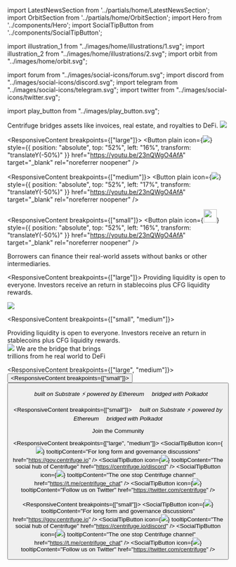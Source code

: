 <!-- Imports -->

import LatestNewsSection from '../partials/home/LatestNewsSection';
import OrbitSection from '../partials/home/OrbitSection';
import Hero from '../components/Hero';
import SocialTipButton from '../components/SocialTipButton';

import illustration_1 from "../images/home/illustrations/1.svg";
import illustration_2 from "../images/home/illustrations/2.svg";
import orbit from "../images/home/orbit.svg";

import forum from "../images/social-icons/forum.svg";
import discord from "../images/social-icons/discord.svg";
import telegram from "../images/social-icons/telegram.svg";
import twitter from "../images/social-icons/twitter.svg";

import play_button from "../images/play_button.svg";

<!-- Intro -->
<Hero />

<Section>
<Box fill="horizontal" border />
</Section>

<Section gap="large">

<Row>

<Col span={{ large: 3 }}>
<Text size="large" textAlign="start">
Centrifuge bridges assets like invoices, real estate, and royalties to DeFi.
</Text>
</Col>

<Col span={{ large: 1 }} margin={{ bottom: "large" }} />
<Col span={{ large: 8 }}>
<Box style={{ position: "relative" }}>
<Image src={illustration_1} />

<ResponsiveContent breakpoints={["large"]}>
<Button plain icon={<Image src={play_button} />} style={{ position: "absolute", top: "52%", left: "16%", transform: "translateY(-50%)" }} href="https://youtu.be/23nQWgO4AfA" target="_blank" rel="noreferrer noopener" />
</ResponsiveContent>

<ResponsiveContent breakpoints={["medium"]}>
<Button plain icon={<Image src={play_button} />} style={{ position: "absolute", top: "52%", left: "17%", transform: "translateY(-50%)" }} href="https://youtu.be/23nQWgO4AfA" target="_blank" rel="noreferrer noopener" />
</ResponsiveContent>

<ResponsiveContent breakpoints={["small"]}>
<Button plain icon={<Image src={play_button} width="30px" />} style={{ position: "absolute", top: "52%", left: "16%", transform: "translateY(-50%)" }} href="https://youtu.be/23nQWgO4AfA" target="_blank" rel="noreferrer noopener" />
</ResponsiveContent>

</Box>
</Col>

</Row>

<Row>

<Col span={{ large: 5 }} align="stretch">
<Box justify="around" flex="grow">
<Text size="large" textAlign="start">
Borrowers can finance their real-world assets without banks or other intermediaries.
</Text>

<ResponsiveContent breakpoints={["large"]}>
<Text size="large" textAlign="start">
Providing liquidity is open to everyone. Investors receive an return in stablecoins plus CFG liquidity rewards.
</Text>
</ResponsiveContent>

</Box>
</Col>

<Col span={{ large: 1 }} margin={{ bottom: "large" }} />
<Col span={{ large: 6 }}>
<Image src={illustration_2} />
</Col>

</Row>

<ResponsiveContent breakpoints={["small", "medium"]}>
<Row>
<Col span={12}>
<Text size="large" textAlign="start">
Providing liquidity is open to everyone. Investors receive an return in stablecoins plus CFG liquidity rewards.
</Text>
</Col>
</Row>
</ResponsiveContent>

</Section>

<!-- Orbit Section -->
<OrbitSection gap="large">
<Row>
<Col span={6}>
<Image src={orbit} />
</Col>
<Col span={1} margin={{ bottom: "large" }} />
<Col span={5}>
<Box gap="large">
<Text size="xlarge" weight={500} textAlign="start">We are the bridge that brings<br/>trillions from he real world to DeFi</Text>

<ResponsiveContent breakpoints={["large", "medium"]}>
<Button primary white label="About Centrifuge" alignSelf="start" href="/about" />
</ResponsiveContent>
<ResponsiveContent breakpoints={["small"]}>
<Button primary color="black" label="About Centrifuge" href="/about" />
</ResponsiveContent>

</Box>
</Col>
</Row>

<Box>
<ResponsiveContent breakpoints={["large", "medium"]}>
<Box direction="row" gap="medium" justify="center">
<Text textAlign="center"><em>‍🛠 built on Substrate</em></Text>
<Text textAlign="center"><em>⚡ powered by Ethereum</em></Text>
<Text textAlign="center"><em>🔗 bridged with Polkadot</em></Text>
</Box>
</ResponsiveContent>

<ResponsiveContent breakpoints={["small"]}>
<Box gap="medium">
<Text textAlign="center"><em>‍🛠 built on Substrate</em></Text>
<Text textAlign="center"><em>⚡ powered by Ethereum</em></Text>
<Text textAlign="center"><em>🔗 bridged with Polkadot</em></Text>
</Box>
</ResponsiveContent>
</Box>

</OrbitSection>

<!-- Social Buttons -->
<Section gap="medium">

<Text color="dark-4" size="large" textAlign="center">Join the Community</Text>

<ResponsiveContent breakpoints={["large", "medium"]}>
<Box direction="row" gap="xlarge" justify="center">
<SocialTipButton icon={<Image src={forum} />} tooltipContent="For long form and governance discussions" href="https://gov.centrifuge.io" />
<SocialTipButton icon={<Image src={discord} />} tooltipContent="The social hub of Centrifuge" href="https://centrifuge.io/discord" />
<SocialTipButton icon={<Image src={telegram} />} tooltipContent="The one stop Centrifuge channel" href="https://t.me/centrifuge_chat" />
<SocialTipButton icon={<Image src={twitter} />} tooltipContent="Follow us on Twitter" href="https://twitter.com/centrifuge" />
</Box>
</ResponsiveContent>

<ResponsiveContent breakpoints={["small"]}>
<Box gap="large">
<Box direction="row" gap="xlarge" justify="center">
<SocialTipButton icon={<Image src={forum} />} tooltipContent="For long form and governance discussions" href="https://gov.centrifuge.io" />
<SocialTipButton icon={<Image src={discord} />} tooltipContent="The social hub of Centrifuge" href="https://centrifuge.io/discord" />
</Box>
<Box direction="row" gap="xlarge" justify="center">
<SocialTipButton icon={<Image src={telegram} />} tooltipContent="The one stop Centrifuge channel" href="https://t.me/centrifuge_chat" />
<SocialTipButton icon={<Image src={twitter} />} tooltipContent="Follow us on Twitter" href="https://twitter.com/centrifuge" />
</Box>
</Box>
</ResponsiveContent>

</Section>

<!-- Latest News -->
<Section>
<LatestNewsSection />
</Section>
